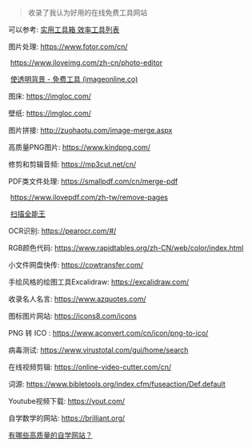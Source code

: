 > 收录了我认为好用的在线免费工具网站

可以参考: [实用工具箱 ](https://csdiy.wiki/必学工具/tools/)    [效率工具列表](http://blog.luckly-mjw.cn/tool-show/index.html)

图片处理: https://www.fotor.com/cn/

​				https://www.iloveimg.com/zh-cn/photo-editor

​				[使透明背景 - 免费工具 (imageonline.co)](https://transparent.imageonline.co/cn/)

图床: https://imgloc.com/

壁纸: https://imgloc.com/

图片拼接: http://zuohaotu.com/image-merge.aspx

高质量PNG图片: https://www.kindpng.com/

修剪和剪辑音频: https://mp3cut.net/cn/

PDF类文件处理: https://smallpdf.com/cn/merge-pdf 

​						   https://www.ilovepdf.com/zh-tw/remove-pages

​							[扫描全能王](https://www.camscanner.com/tools/pictopdf)

OCR识别: https://pearocr.com/#/

RGB颜色代码: https://www.rapidtables.org/zh-CN/web/color/index.html

小文件网盘快传: https://cowtransfer.com/

手绘风格的绘图工具Excalidraw: https://excalidraw.com/

收录名人名言: https://www.azquotes.com/

图标图片网站: https://icons8.com/icons

PNG 转 ICO : https://www.aconvert.com/cn/icon/png-to-ico/

病毒测试: https://www.virustotal.com/gui/home/search

在线视频剪辑: https://online-video-cutter.com/cn/

词源: https://www.bibletools.org/index.cfm/fuseaction/Def.default

Youtube视频下载: https://yout.com/

自学数学的网站: https://brilliant.org/

[有哪些高质量的自学网站？](https://www.zhihu.com/question/41476832/answer/91127489)